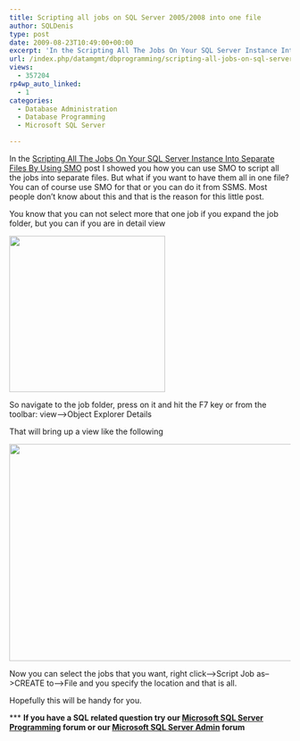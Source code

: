 ```yaml
---
title: Scripting all jobs on SQL Server 2005/2008 into one file
author: SQLDenis
type: post
date: 2009-08-23T10:49:00+00:00
excerpt: 'In the Scripting All The Jobs On Your SQL Server Instance Into Separate Files By Using SMO post I showed you how you can use SMO to script all the jobs into separate files. But what if you want to have them all in one file? You can of course use SMO for&hellip;'
url: /index.php/datamgmt/dbprogramming/scripting-all-jobs-on-sql-server-2005-20/
views:
  - 357204
rp4wp_auto_linked:
  - 1
categories:
  - Database Administration
  - Database Programming
  - Microsoft SQL Server

---
```

In the [Scripting All The Jobs On Your SQL Server Instance Into Separate Files By Using SMO][1] post I showed you how you can use SMO to script all the jobs into separate files. But what if you want to have them all in one file? You can of course use SMO for that or you can do it from SSMS. Most people don&#8217;t know about this and that is the reason for this little post.

You know that you can not select more that one job if you expand the job folder, but you can if you are in detail view

<div class="image_block">
  <a href="/wp-content/uploads/blogs/DataMgmt/Denis/ADvent/SCriptOut4.png?mtime=1357605366"><img alt="" src="/wp-content/uploads/blogs/DataMgmt/Denis/ADvent/SCriptOut4.png?mtime=1357605366" width="279" height="280" /></a>
</div>

So navigate to the job folder, press on it and hit the F7 key or from the toolbar: view&#8211;>Object Explorer Details

That will bring up a view like the following

<div class="image_block">
  <a href="/wp-content/uploads/blogs/DataMgmt/Denis/ADvent/SCriptOut5.png?mtime=1357605388"><img alt="" src="/wp-content/uploads/blogs/DataMgmt/Denis/ADvent/SCriptOut5.png?mtime=1357605388" width="616" height="389" /></a>
</div>

Now you can select the jobs that you want, right click&#8211;>Script Job as&#8211;>CREATE to&#8211;>File and you specify the location and that is all.

Hopefully this will be handy for you.



\*** **If you have a SQL related question try our [Microsoft SQL Server Programming][2] forum or our [Microsoft SQL Server Admin][3] forum**<ins></ins>

 [1]: /index.php/DataMgmt/DBAdmin/scripting-all-the-jobs-on-your-sql-serve
 [2]: http://forum.lessthandot.com/viewforum.php?f=17
 [3]: http://forum.lessthandot.com/viewforum.php?f=22